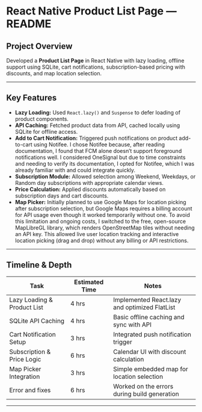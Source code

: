 # React Native Product List Page — README

## Project Overview

Developed a **Product List Page** in React Native with lazy loading, offline support using SQLite, cart notifications, subscription-based pricing with discounts, and map location selection.

---

## Key Features

- **Lazy Loading:** Used `React.lazy()` and `Suspense` to defer loading of product components.
- **API Caching:** Fetched product data from API, cached locally using SQLite for offline access.
- **Add to Cart Notification:** Triggered push notifications on product add-to-cart using Notifee. I chose Notifee because, after reading documentation, I found that FCM alone doesn’t support foreground notifications well. I considered OneSignal but due to time constraints and needing to verify its documentation, I opted for Notifee, which I was already familiar with and could integrate quickly.
- **Subscription Module:** Allowed selection among Weekend, Weekdays, or Random day subscriptions with appropriate calendar views.
- **Price Calculation:** Applied discounts automatically based on subscription days and cart discounts.
- **Map Picker:** Initially planned to use Google Maps for location picking after subscription selection, but Google Maps requires a billing account for API usage even though it worked temporarily without one. To avoid this limitation and ongoing costs, I switched to the free, open-source MapLibreGL library, which renders OpenStreetMap tiles without needing an API key. This allowed live user location tracking and interactive location picking (drag and drop) without any billing or API restrictions.

---

## Timeline & Depth

| Task                         | Estimated Time | Notes                                          |
|------------------------------|----------------|------------------------------------------------|
| Lazy Loading & Product List  |     4 hrs      | Implemented React.lazy and optimized FlatList  |
| SQLite API Caching           |     4 hrs      | Basic offline caching and sync with API        |
| Cart Notification Setup      |     3 hrs      | Integrated push notification trigger           |
| Subscription & Price Logic   |     6 hrs      | Calendar UI with discount calculation          |
| Map Picker Integration       |     3 hrs      | Simple embedded map for location selection     |
| Error and fixes              |     6 hrs      | Worked on the errors during build generation   |

---

